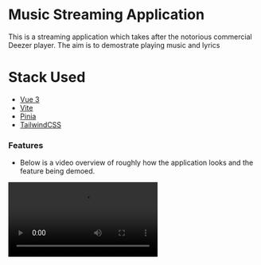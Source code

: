 # Music Streaming Application

This is a streaming application which takes after the notorious commercial Deezer player.
The aim is to demostrate playing music and lyrics

# Stack Used
- [Vue 3](https://vuejs.org)
- [Vite](https://vitejs.dev)
- [Pinia](https://pinia.vuejs.org)
- [TailwindCSS](https://tailwindcss.com)

### Features

- Below is a video overview of roughly how the application looks and the feature being demoed.

<video src="./deezer-clone-2023-05-12_11.50.35.mp4" controls="controls" style="max-width: 730px;">
</video>

